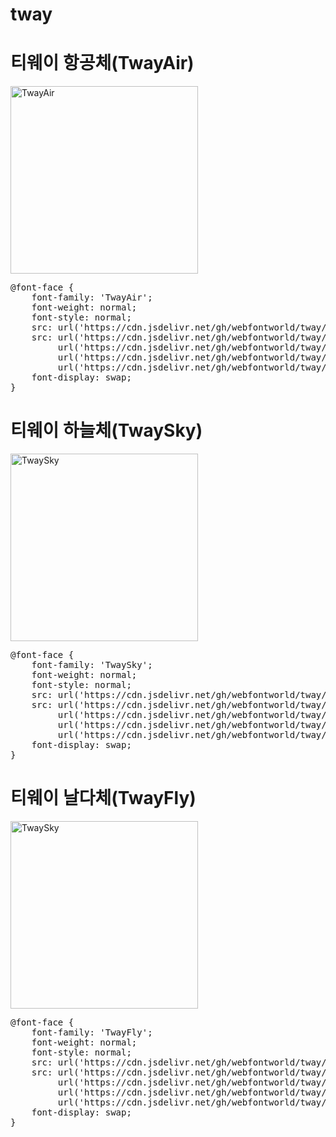 # tway

# 티웨이 항공체(TwayAir)

<a href="https://wess.tistory.com" target="_blank">
    <img src="https://webfontworld.github.io/tway/TwayAir.jpg" alt="TwayAir" style="width:300px">
</a>

<pre>
@font-face {
    font-family: 'TwayAir';
    font-weight: normal;
    font-style: normal;
    src: url('https://cdn.jsdelivr.net/gh/webfontworld/tway/TwayAir.eot');
    src: url('https://cdn.jsdelivr.net/gh/webfontworld/tway/TwayAir.eot?#iefix') format('embedded-opentype'),
         url('https://cdn.jsdelivr.net/gh/webfontworld/tway/TwayAir.woff2') format('woff2'),
         url('https://cdn.jsdelivr.net/gh/webfontworld/tway/TwayAir.woff') format('woff'),
         url('https://cdn.jsdelivr.net/gh/webfontworld/tway/TwayAir.ttf') format("truetype");
    font-display: swap;
} 
</pre>


# 티웨이 하늘체(TwaySky)
<a href="https://wess.tistory.com" target="_blank">
    <img src="https://webfontworld.github.io/tway/TwaySky.jpg" alt="TwaySky" style="width:300px">
</a>

<pre>
@font-face {
    font-family: 'TwaySky';
    font-weight: normal;
    font-style: normal;
    src: url('https://cdn.jsdelivr.net/gh/webfontworld/tway/TwaySky.eot');
    src: url('https://cdn.jsdelivr.net/gh/webfontworld/tway/TwaySky.eot?#iefix') format('embedded-opentype'),
         url('https://cdn.jsdelivr.net/gh/webfontworld/tway/TwaySky.woff2') format('woff2'),
         url('https://cdn.jsdelivr.net/gh/webfontworld/tway/TwaySky.woff') format('woff'),
         url('https://cdn.jsdelivr.net/gh/webfontworld/tway/TwaySky.ttf') format("truetype");
    font-display: swap;
} 
</pre>

# 티웨이 날다체(TwayFly)

<a href="https://wess.tistory.com" target="_blank">
    <img src="https://webfontworld.github.io/tway/TwayFly.jpg" alt="TwaySky" style="width:300px">
</a>

<pre>
@font-face {
    font-family: 'TwayFly';
    font-weight: normal;
    font-style: normal;
    src: url('https://cdn.jsdelivr.net/gh/webfontworld/tway/TwayFly.eot');
    src: url('https://cdn.jsdelivr.net/gh/webfontworld/tway/TwayFly.eot?#iefix') format('embedded-opentype'),
         url('https://cdn.jsdelivr.net/gh/webfontworld/tway/TwayFly.woff2') format('woff2'),
         url('https://cdn.jsdelivr.net/gh/webfontworld/tway/TwayFly.woff') format('woff'),
         url('https://cdn.jsdelivr.net/gh/webfontworld/tway/TwayFly.ttf') format("truetype");
    font-display: swap;
} 
</pre>
